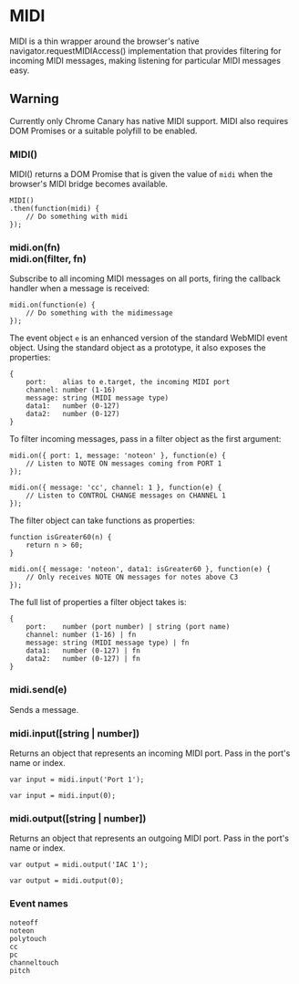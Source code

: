 # MIDI

MIDI is a thin wrapper around the browser's native navigator.requestMIDIAccess()
implementation that provides filtering for incoming MIDI messages, making
listening for particular MIDI messages easy.


## Warning

Currently only Chrome Canary has native MIDI support. MIDI also requires DOM
Promises or a suitable polyfill to be enabled.


### MIDI()

MIDI() returns a DOM Promise that is given the value of <code>midi</code> when
the browser's MIDI bridge becomes available.

    MIDI()
    .then(function(midi) {
        // Do something with midi
    });


### midi.on(fn)<br/>midi.on(filter, fn)

Subscribe to all incoming MIDI messages on all ports, firing the callback
handler when a message is received:

    midi.on(function(e) {
    	// Do something with the midimessage
    });

The event object <code>e</code> is an enhanced version of the standard WebMIDI
event object. Using the standard object as a prototype, it also exposes the
properties:

    {
        port:    alias to e.target, the incoming MIDI port
        channel: number (1-16)
        message: string (MIDI message type)
        data1:   number (0-127)
        data2:   number (0-127)
    }

To filter incoming messages, pass in a filter object as the first argument:

    midi.on({ port: 1, message: 'noteon' }, function(e) {
        // Listen to NOTE ON messages coming from PORT 1
    });

    midi.on({ message: 'cc', channel: 1 }, function(e) {
    	// Listen to CONTROL CHANGE messages on CHANNEL 1
    });

The filter object can take functions as properties:

    function isGreater60(n) {
    	return n > 60;
    }
    
    midi.on({ message: 'noteon', data1: isGreater60 }, function(e) {
    	// Only receives NOTE ON messages for notes above C3
    });


The full list of properties a filter object takes is:

    {
        port:    number (port number) | string (port name)
        channel: number (1-16) | fn
        message: string (MIDI message type) | fn
        data1:   number (0-127) | fn
        data2:   number (0-127) | fn
    }


### midi.send(e)

Sends a message.


### midi.input([string | number])

Returns an object that represents an incoming MIDI port. Pass in the port's name
or index.

    var input = midi.input('Port 1');

    var input = midi.input(0);


### midi.output([string | number])

Returns an object that represents an outgoing MIDI port. Pass in the port's name
or index.

    var output = midi.output('IAC 1');

    var output = midi.output(0);


### Event names

    noteoff
    noteon
    polytouch
    cc
    pc
    channeltouch
    pitch